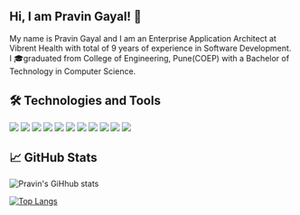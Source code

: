 ## Hi, I am Pravin Gayal! 👋

My name is Pravin Gayal and I am an Enterprise Application Architect at Vibrent Health with total of 9 years of experience in Software Development. I 🎓graduated from College of Engineering, Pune(COEP) with a Bachelor of Technology in Computer Science. 

## 🛠️ Technologies and Tools
![](https://img.shields.io/badge/Code-JavaScript-informational?style=flat&logo=JAVASCRIPT&logoColor=white&color=2bbc8a)
![](https://img.shields.io/badge/Code-Java-informational?style=flat&logo=JAVA&logoColor=white&color=2bbc8a)
![](https://img.shields.io/badge/Code-HTML5-informational?style=flat&logo=HTML5&logoColor=white&color=2bbc8a)
![](https://img.shields.io/badge/Code-CSS3-informational?style=flat&logo=CSS3&logoColor=white&color=2bbc8a)
![](https://img.shields.io/badge/Framework-Angular-informational?style=flat&logo=ANGULAR&logoColor=white&color=2bbc8a)
![](https://img.shields.io/badge/Framework-React-informational?style=flat&logo=REACT&logoColor=white&color=2bbc8a)
![](https://img.shields.io/badge/Framework-Spring-informational?style=flat&logo=SPRING&logoColor=white&color=2bbc8a)
![](https://img.shields.io/badge/Code-TypeScript-informational?style=flat&logo=TYPESCRIPT&logoColor=white&color=2bbc8a)
![](https://img.shields.io/badge/Code-Python-informational?style=flat&logo=PYTHON&logoColor=white&color=2bbc8a)
![](https://img.shields.io/badge/OS-Windows-informational?style=flat&logo=WINDOWS&logoColor=white&color=2bbc8a)
![](https://img.shields.io/badge/Editor-IntelliJIDEA-informational?style=flat&logo=INTELLIJIDEA&logoColor=white&color=2bbc8a)

## 📈 GitHub Stats

![Pravin's GiHhub stats](https://github-readme-stats.vercel.app/api?username=pravin-gayal&show_icons=true&theme=default&hide=contribs,prs&count_private=true)

[![Top Langs](https://github-readme-stats.vercel.app/api/top-langs/?username=pravin-gayal&layout=compact)](https://github.com/pravin-gayal/github-readme-stats)


<!--
**pravin-gayal/pravin-gayal** is a ✨ _special_ ✨ repository because its `README.md` (this file) appears on your GitHub profile.

Here are some ideas to get you started:

- 🔭 I’m currently working on ...
- 🌱 I’m currently learning ...
- 👯 I’m looking to collaborate on ...
- 🤔 I’m looking for help with ...
- 💬 Ask me about ...
- 📫 How to reach me: ...
- 😄 Pronouns: ...
- ⚡ Fun fact: ...
-->

